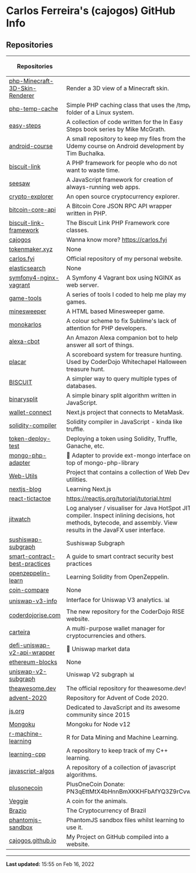# Carlos Ferreira's (cajogos) GitHub Info 
## Repositories

| Repositories | | ⭐ Stars | 📚 Forks | 👀 Watchers |
|---|---|:---:|:---:|:---:|
|[php-Minecraft-3D-Skin-Renderer](https://github.com/cajogos/php-Minecraft-3D-Skin-Renderer)|Render a 3D view of a Minecraft skin.|9|5|9|
|[php-temp-cache](https://github.com/cajogos/php-temp-cache)|Simple PHP caching class that uses the /tmp/ folder of a Linux system.|5|0|5|
|[easy-steps](https://github.com/cajogos/easy-steps)|A collection of code written for the In Easy Steps book series by Mike McGrath.|4|0|4|
|[android-course](https://github.com/cajogos/android-course)|A small repository to keep my files from the Udemy course on Android development by Tim Buchalka.|4|2|4|
|[biscuit-link](https://github.com/cajogos/biscuit-link)|A PHP framework for people who do not want to waste time.|3|4|3|
|[seesaw](https://github.com/cajogos/seesaw)|A JavaScript framework for creation of always-running web apps.|3|1|3|
|[crypto-explorer](https://github.com/cajogos/crypto-explorer)|An open source cryptocurrency explorer.|3|0|3|
|[bitcoin-core-api](https://github.com/cajogos/bitcoin-core-api)|A Bitcoin Core JSON RPC API wrapper written in PHP.|2|1|2|
|[biscuit-link-framework](https://github.com/cajogos/biscuit-link-framework)|The Biscuit Link PHP Framework core classes.|2|1|2|
|[cajogos](https://github.com/cajogos/cajogos)|Wanna know more? https://carlos.fyi|1|0|1|
|[tokenmaker.xyz](https://github.com/cajogos/tokenmaker.xyz)|None|1|0|1|
|[carlos.fyi](https://github.com/cajogos/carlos.fyi)|Official repository of my personal website.|1|1|1|
|[elasticsearch](https://github.com/cajogos/elasticsearch)|None|1|0|1|
|[symfony4-nginx-vagrant](https://github.com/cajogos/symfony4-nginx-vagrant)|A Symfony 4 Vagrant box using NGINX as web server.|1|0|1|
|[game-tools](https://github.com/cajogos/game-tools)|A series of tools I coded to help me play my games.|1|0|1|
|[minesweeper](https://github.com/cajogos/minesweeper)|A HTML based Minesweeper game.|1|0|1|
|[monokarlos](https://github.com/cajogos/monokarlos)|A colour scheme to fix Sublime's lack of attention for PHP developers.|1|0|1|
|[alexa-cbot](https://github.com/cajogos/alexa-cbot)|An Amazon Alexa companion bot to help answer all sort of things.|1|0|1|
|[placar](https://github.com/cajogos/placar)|A scoreboard system for treasure hunting. Used by CoderDojo Whitechapel Halloween treasure hunt.|1|1|1|
|[BISCUIT](https://github.com/cajogos/BISCUIT)|A simpler way to query multiple types of databases.|1|1|1|
|[binarysplit](https://github.com/cajogos/binarysplit)|A simple binary split algorithm written in JavaScript.|1|0|1|
|[wallet-connect](https://github.com/cajogos/wallet-connect)|Next.js project that connects to MetaMask.|0|0|0|
|[solidity-compiler](https://github.com/cajogos/solidity-compiler)|Solidity compiler in JavaScript - kinda like truffle.|0|0|0|
|[token-deploy-test](https://github.com/cajogos/token-deploy-test)|Deploying a token using Solidity, Truffle, Ganache, etc.|0|0|0|
|[mongo-php-adapter](https://github.com/cajogos/mongo-php-adapter)|:link: Adapter to provide ext-mongo interface on top of mongo-php-library|0|0|0|
|[Web-Utils](https://github.com/cajogos/Web-Utils)|Project that contains a collection of Web Dev utilities.|0|0|0|
|[nextjs-blog](https://github.com/cajogos/nextjs-blog)|Learning Next.js|0|0|0|
|[react-tictactoe](https://github.com/cajogos/react-tictactoe)|https://reactjs.org/tutorial/tutorial.html|0|0|0|
|[jitwatch](https://github.com/cajogos/jitwatch)|Log analyser / visualiser for Java HotSpot JIT compiler. Inspect inlining decisions, hot methods, bytecode, and assembly. View results in the JavaFX user interface.|0|0|0|
|[sushiswap-subgraph](https://github.com/cajogos/sushiswap-subgraph)|Sushiswap Subgraph |0|0|0|
|[smart-contract-best-practices](https://github.com/cajogos/smart-contract-best-practices)|A guide to smart contract security best practices|0|0|0|
|[openzeppelin-learn](https://github.com/cajogos/openzeppelin-learn)|Learning Solidity from OpenZeppelin.|0|0|0|
|[coin-compare](https://github.com/cajogos/coin-compare)|None|0|0|0|
|[uniswap-v3-info](https://github.com/cajogos/uniswap-v3-info)|Interface for Uniswap V3 analytics. 📊|0|0|0|
|[coderdojorise.com](https://github.com/cajogos/coderdojorise.com)|The new repository for the CoderDojo RISE website.|0|0|0|
|[carteira](https://github.com/cajogos/carteira)|A multi-purpose wallet manager for cryptocurrencies and others.|0|2|0|
|[defi-uniswap-v2-api-wrapper](https://github.com/cajogos/defi-uniswap-v2-api-wrapper)|🔮 Uniswap market data|0|0|0|
|[ethereum-blocks](https://github.com/cajogos/ethereum-blocks)|None|0|0|0|
|[uniswap-v2-subgraph](https://github.com/cajogos/uniswap-v2-subgraph)|Uniswap V2 subgraph 📊|0|0|0|
|[theawesome.dev](https://github.com/cajogos/theawesome.dev)|The official repository for theawesome.dev!|0|0|0|
|[advent-2020](https://github.com/cajogos/advent-2020)|Repository for Advent of Code 2020.|0|0|0|
|[js.org](https://github.com/cajogos/js.org)|Dedicated to JavaScript and its awesome community since 2015 |0|0|0|
|[Mongoku](https://github.com/cajogos/Mongoku)|Mongoku for Node v12|0|0|0|
|[r-machine-learning](https://github.com/cajogos/r-machine-learning)|R for Data Mining and Machine Learning.|0|0|0|
|[learning-cpp](https://github.com/cajogos/learning-cpp)|A repository to keep track of my C++ learning.|0|0|0|
|[javascript-algos](https://github.com/cajogos/javascript-algos)|A repository of a collection of javascript algorithms.|0|0|0|
|[plusonecoin](https://github.com/cajogos/plusonecoin)|PlusOneCoin Donate: PN3qEttMtX4bHnnBmXKKHFbAfYQ3Z9rCvw|0|0|0|
|[Veggie](https://github.com/cajogos/Veggie)|A coin for the animals.|0|0|0|
|[Brazio](https://github.com/cajogos/Brazio)|The Cryptocurrency of Brazil|0|0|0|
|[phantomjs-sandbox](https://github.com/cajogos/phantomjs-sandbox)|PhantomJS sandbox files whilst learning to use it.|0|0|0|
|[cajogos.github.io](https://github.com/cajogos/cajogos.github.io)|My Project on GitHub compiled into a website.|0|0|0|

---
**Last updated:** 15:55 on Feb 16, 2022
